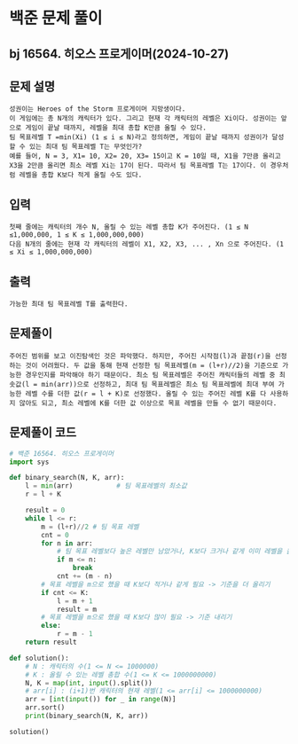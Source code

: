 # 백준 문제 풀이
## bj 16564. 히오스 프로게이머(2024-10-27)

## 문제 설명
    성권이는 Heroes of the Storm 프로게이머 지망생이다.
    이 게임에는 총 N개의 캐릭터가 있다. 그리고 현재 각 캐릭터의 레벨은 Xi이다. 성권이는 앞으로 게임이 끝날 때까지, 레벨을 최대 총합 K만큼 올릴 수 있다.
    팀 목표레벨 T =min(Xi) (1 ≤ i ≤ N)라고 정의하면, 게임이 끝날 때까지 성권이가 달성할 수 있는 최대 팀 목표레벨 T는 무엇인가?
    예를 들어, N = 3, X1= 10, X2= 20, X3= 15이고 K = 10일 때, X1을 7만큼 올리고 X3을 2만큼 올리면 최소 레벨 Xi는 17이 된다. 따라서 팀 목표레벨 T는 17이다. 이 경우처럼 레벨을 총합 K보다 적게 올릴 수도 있다.

## 입력
    첫째 줄에는 캐릭터의 개수 N, 올릴 수 있는 레벨 총합 K가 주어진다. (1 ≤ N ≤1,000,000, 1 ≤ K ≤ 1,000,000,000)
    다음 N개의 줄에는 현재 각 캐릭터의 레벨이 X1, X2, X3, ... , Xn 으로 주어진다. (1 ≤ Xi ≤ 1,000,000,000)

## 출력
    가능한 최대 팀 목표레벨 T를 출력한다.

## 문제풀이
    주어진 범위를 보고 이진탐색인 것은 파악했다. 하지만, 주어진 시작점(l)과 끝점(r)을 선정하는 것이 어려웠다. 두 값을 통해 현재 선정한 팀 목표레벨(m = (l+r)//2)을 기준으로 가능한 경우인지를 파악해야 하기 때문이다. 최소 팀 목표레벨은 주어진 캐릭터들의 레벨 중 최솟값(l = min(arr))으로 선정하고, 최대 팀 목표레벨은 최소 팀 목표레벨에 최대 부여 가능한 레벨 수를 더한 값(r = l + K)로 선정했다. 올릴 수 있는 주어진 레벨 K를 다 사용하지 않아도 되고, 최소 레벨에 K를 더한 값 이상으로 목표 레벨을 만들 수 없기 때문이다.
    
## 문제풀이 코드
```python
# 백준 16564. 히오스 프로게이머
import sys

def binary_search(N, K, arr):
    l = min(arr)           # 팀 목표레벨의 최소값
    r = l + K

    result = 0
    while l <= r:
        m = (l+r)//2 # 팀 목표 레벨
        cnt = 0
        for n in arr:
            # 팀 목표 레벨보다 높은 레벨만 남았거나, K보다 크거나 같게 이미 레벨을 올렸을 경우
            if m <= n:
                break
            cnt += (m - n)
        # 목표 레벨을 m으로 했을 때 K보다 적거나 같게 필요 -> 기준을 더 올리기
        if cnt <= K:
            l = m + 1
            result = m
        # 목표 레벨을 m으로 했을 때 K보다 많이 필요 -> 기준 내리기
        else:
            r = m - 1
    return result

def solution():
    # N : 캐릭터의 수(1 <= N <= 1000000)
    # K : 올릴 수 있는 레벨 총합 수(1 <= K <= 1000000000)
    N, K = map(int, input().split())
    # arr[i] : (i+1)번 캐릭터의 현재 레벨(1 <= arr[i] <= 1000000000)
    arr = [int(input()) for _ in range(N)]
    arr.sort()
    print(binary_search(N, K, arr))

solution()
```